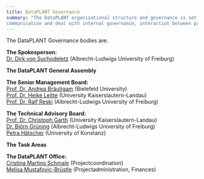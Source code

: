 ```yaml
---
title: DataPLANT Governance
summary: "The DataPLANT organisational structure and governance is set up to foster efficient 
communication and deal with internal governance, interaction between providers and users and NFDI coordination."
---
```

  
The DataPLANT Governance bodies are:

**The Spokesperson:**  
[Dr. Dirk von Suchodeletz](https://www.rz.uni-freiburg.de/de/rz/organisation/mitarbeiterinnen/Suchodoletz_von) (Albrecht-Ludwigs University of Freiburg)  

**The DataPLANT General Assembly**  


**The Senior Management Board:**  
[Prof. Dr. Andrea Bräutigam](https://ekvv.uni-bielefeld.de/pers_publ/publ/PersonDetail.jsp?personId=112481313) (Bielefeld University)  
[Prof. Dr. Heike Leitte](https://vis.cs.rptu.de/team/leitte/) (University Kaiserslautern-Landau)  
[Prof. Dr. Ralf Reski](https://www.bio.uni-freiburg.de/ag/reski) (Albrecht-Ludwigs University of Freiburg)  


**The Technical Advisory Board:**  
[Prof. Dr. Christoph Garth](https://vis.cs.rptu.de/team/garth/) (University Kaiserslautern-Landau)  
[Dr. Björn Grüning](https://www.experten.uni-freiburg.de/experts/bjoern-gruening/) (Albrecht-Ludwigs University of Freiburg)  
[Petra Hätscher](https://scikon.uni-konstanz.de/en/persons/profile/petra.haetscher/) (University of Konstanz)  


**The Task Areas**


**The DataPLANT Office:**  
[Cristina Martins Schmale](https://www.rz.uni-freiburg.de/de/rz/organisation/mitarbeiterinnen/martins%20rodrigues) (Projectcoordination)  
[Melisa Mustafovic-Brüstle](https://www.rz.uni-freiburg.de/de/rz/organisation/mitarbeiterinnen/mustafovic-bruestle) (Projectadministration, Finances)
